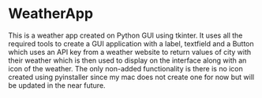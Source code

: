 # WeatherApp
This is a weather app created on Python GUI using tkinter.  It uses all the required tools to create a GUI application with a label, textfield and a Button which uses an API key from a weather website to return values of city with their weather which is then used to display on the interface along with an icon of the weather.  The only non-added functionality is there is no icon created using pyinstaller since my mac does not create one for now but will be updated in the near future. 

